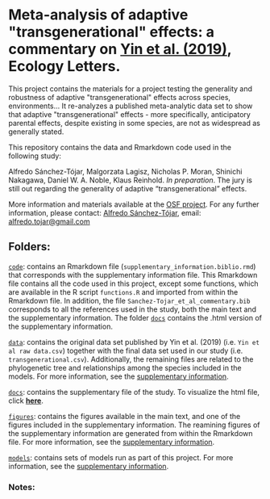 # Meta-analysis of adaptive "transgenerational" effects: a commentary on [Yin et al. (2019)](https://onlinelibrary.wiley.com/doi/full/10.1111/ele.13373), Ecology Letters.

This project contains the materials for a project testing the generality and robustness of adaptive "transgenerational" effects across species, environments... It re-analyzes a published meta-analytic data set to show that adaptive "transgenerational" effects - more specifically, anticipatory parental effects, despite existing in some species, are not as widespread as generally stated.

This repository contains the data and Rmarkdown code used in the following study:

Alfredo Sánchez-Tójar, Malgorzata Lagisz, Nicholas P. Moran, Shinichi Nakagawa, Daniel W. A. Noble, Klaus Reinhold. *In preparation*. The jury is still out regarding the generality of adaptive “transgenerational” effects.

More information and materials available at the [OSF project](https://osf.io/srjgp/). For any further information, please contact: [Alfredo Sánchez-Tójar](https://scholar.google.co.uk/citations?hl=en&user=Sh-Rjq8AAAAJ&view_op=list_works&sortby=pubdate), email: alfredo.tojar@gmail.com

## Folders:

[`code`](https://github.com/ASanchez-Tojar/meta-analysis_transgenerational_effects_commentary/tree/master/code): contains an Rmarkdown file (`supplementary_information.biblio.rmd`) that corresponds with the supplementary information file. This Rmarkdown file contains all the code used in this project, except some functions, which are available in the R script `functions.R` and imported from within the Rmarkdown file. In addition, the file `Sanchez-Tojar_et_al_commentary.bib` corresponds to all the references used in the study, both the main text and the supplementary information. The folder [`docs`](https://github.com/ASanchez-Tojar/meta-analysis_transgenerational_effects_commentary/tree/master/code/docs) contains the .html version of the supplementary information.

[`data`](https://github.com/ASanchez-Tojar/meta-analysis_transgenerational_effects_commentary/tree/master/data): contains the original data set published by Yin et al. (2019) (i.e. `Yin et al raw data.csv`) together with the final data set used in our study (i.e. `transgenerational.csv`). Additionally, the remaining files are related to the phylogenetic tree and relationships among the species included in the models. For more information, see the [supplementary information](https://asanchez-tojar.github.io/meta-analysis_transgenerational_effects_commentary/supplementary_information.html).

[`docs`](https://github.com/ASanchez-Tojar/meta-analysis_transgenerational_effects_commentary/tree/master/docs): contains the supplementary file of the study. To visualize the html file, click [**here**](https://asanchez-tojar.github.io/meta-analysis_transgenerational_effects_commentary/supplementary_information.html). 

[`figures`](https://github.com/ASanchez-Tojar/meta-analysis_transgenerational_effects_commentary/tree/master/figures): contains the figures available in the main text, and one of the figures included in the supplementary information. The reamining figures of the supplementary information are generated from within the Rmarkdown file. For more information, see the [supplementary information](https://asanchez-tojar.github.io/meta-analysis_transgenerational_effects_commentary/supplementary_information.html).

[`models`](https://github.com/ASanchez-Tojar/meta-analysis_transgenerational_effects_commentary/tree/master/models): contains sets of models run as part of this project. For more information, see the [supplementary information](https://asanchez-tojar.github.io/meta-analysis_transgenerational_effects_commentary/supplementary_information.html).

### Notes:
